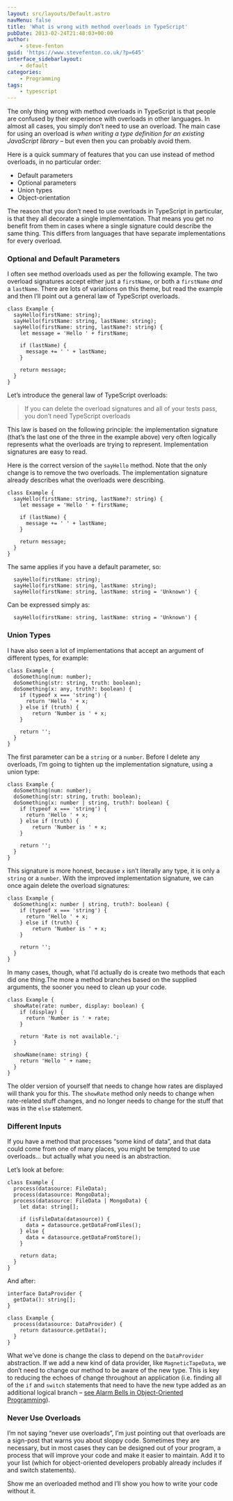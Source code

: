 ```yaml
---
layout: src/layouts/Default.astro
navMenu: false
title: 'What is wrong with method overloads in TypeScript'
pubDate: 2013-02-24T21:48:03+00:00
author:
    - steve-fenton
guid: 'https://www.stevefenton.co.uk/?p=645'
interface_sidebarlayout:
    - default
categories:
    - Programming
tags:
    - typescript
---
```


The only thing wrong with method overloads in TypeScript is that people are confused by their experience with overloads in other languages. In almost all cases, you simply don’t need to use an overload. The main case for using an overload is *when writing a type definition for an existing JavaScript library* – but even then you can probably avoid them.

Here is a quick summary of features that you can use instead of method overloads, in no particular order:

- Default parameters
- Optional parameters
- Union types
- Object-orientation

The reason that you don’t need to use overloads in TypeScript in particular, is that they all decorate a single implementation. That means you get no benefit from them in cases where a single signature could describe the same thing. This differs from languages that have separate implementations for every overload.

### Optional and Default Parameters

I often see method overloads used as per the following example. The two overload signatures accept either just a `firstName`, or both a `firstName` *and* a `lastName`. There are lots of variations on this theme, but read the example and then I’ll point out a general law of TypeScript overloads.

```
class Example {
  sayHello(firstName: string);
  sayHello(firstName: string, lastName: string);
  sayHello(firstName: string, lastName?: string) {
    let message = 'Hello ' + firstName;
    
    if (lastName) {
      message += ' ' + lastName;
    }
  
    return message;
  }
}
```
Let’s introduce the general law of TypeScript overloads:

> If you can delete the overload signatures and all of your tests pass, you don’t need TypeScript overloads

This law is based on the following principle: the implementation signature (that’s the last one of the three in the example above) very often logically represents what the overloads are trying to represent. Implementation signatures are easy to read.

Here is the correct version of the `sayHello` method. Note that the only change is to remove the two overloads. The implementation signature already describes what the overloads were describing.

```
class Example {
  sayHello(firstName: string, lastName?: string) {
    let message = 'Hello ' + firstName;
    
    if (lastName) {
      message += ' ' + lastName;
    }
  
    return message;
  }
}
```
The same applies if you have a default parameter, so:

```
  sayHello(firstName: string);
  sayHello(firstName: string, lastName: string);
  sayHello(firstName: string, lastName: string = 'Unknown') {
```
Can be expressed simply as:

```
  sayHello(firstName: string, lastName: string = 'Unknown') {
```
### Union Types

I have also seen a lot of implementations that accept an argument of different types, for example:

```
class Example {
  doSomething(num: number);
  doSomething(str: string, truth: boolean);
  doSomething(x: any, truth?: boolean) {
    if (typeof x === 'string') {
      return 'Hello ' + x;
    } else if (truth) {
        return 'Number is ' + x;
    }

    return '';
  }
}
```
The first parameter can be a `string` or a `number`. Before I delete any overloads, I’m going to tighten up the implementation signature, using a union type:

```
class Example {
  doSomething(num: number);
  doSomething(str: string, truth: boolean);
  doSomething(x: number | string, truth?: boolean) {
    if (typeof x === 'string') {
      return 'Hello ' + x;
    } else if (truth) {
        return 'Number is ' + x;
    }

    return '';
  }
}
```
This signature is more honest, because `x` isn’t literally any type, it is only a `string` or a `number`. With the improved implementation signature, we can once again delete the overload signatures:

```
class Example {
  doSomething(x: number | string, truth?: boolean) {
    if (typeof x === 'string') {
      return 'Hello ' + x;
    } else if (truth) {
        return 'Number is ' + x;
    }

    return '';
  }
}
```
In many cases, though, what I’d actually do is create two methods that each did one thing.The more a method branches based on the supplied arguments, the sooner you need to clean up your code.

```
class Example {
  showRate(rate: number, display: boolean) {
    if (display) {
      return 'Number is ' + rate;
    }

    return 'Rate is not available.';
  }

  showName(name: string) {
    return 'Hello ' + name;
  }
}
```
The older version of yourself that needs to change how rates are displayed will thank you for this. The `showRate` method only needs to change when rate-related stuff changes, and no longer needs to change for the stuff that was in the `else` statement.

### Different Inputs

If you have a method that processes “some kind of data”, and that data could come from one of many places, you might be tempted to use overloads… but actually what you need is an abstraction.

Let’s look at before:

```
class Example {
  process(datasource: FileData);
  process(datasource: MongoData);
  process(datasource: FileData | MongoData) {
    let data: string[];
    
    if (isFileData(datasource)) {
      data = datasource.getDataFromFiles();
    } else {
      data = datasource.getDataFromStore();
    }

    return data;
  }
}
```
And after:

```
interface DataProvider {
  getData(): string[];
}

class Example {
  process(datasource: DataProvider) {
    return datasource.getData();
  }
}
```
What we’ve done is change the class to depend on the `DataProvider` abstraction. If we add a new kind of data provider, like `MagneticTapeData`, we don’t need to change our method to be aware of the new type. This is key to reducing the echoes of change throughout an application (i.e. finding all of the `if` and `switch` statements that need to have the new type added as an additional logical branch – [see Alarm Bells in Object-Oriented Programming](https://www.stevefenton.co.uk/2013/03/alarm-bells-in-object-oriented-programming/)).

### Never Use Overloads

I’m not saying “never use overloads”, I’m just pointing out that overloads are a sign-post that warns you about sloppy code. Sometimes they are necessary, but in most cases they can be designed out of your program, a process that will improve your code and make it easier to maintain. Add it to your list (which for object-oriented developers probably already includes if and switch statements).

Show me an overloaded method and I’ll show you how to write your code without it.